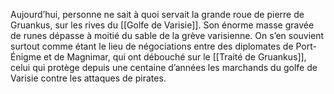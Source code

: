Aujourd’hui, personne ne sait à quoi servait la grande roue de pierre de Gruankus, sur les rives du [[Golfe de Varisie]]. Son énorme masse gravée de runes dépasse à moitié du sable de la grève varisienne. On s’en souvient surtout comme étant le lieu de négociations entre des diplomates de Port-Énigme et de Magnimar, qui ont débouché sur le [[Traité de Gruankus]], celui qui protège depuis une centaine d’années les marchands du golfe de Varisie contre les attaques de pirates.